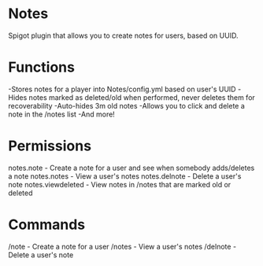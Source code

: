 # Notes
Spigot plugin that allows you to create notes for users, based on UUID.

# Functions
-Stores notes for a player into Notes/config.yml based on user's UUID
-Hides notes marked as deleted/old when performed, never deletes them for recoverability
-Auto-hides 3m old notes
-Allows you to click and delete a note in the /notes list
-And more!

# Permissions
notes.note - Create a note for a user and see when somebody adds/deletes a note
notes.notes - View a user's notes
notes.delnote - Delete a user's note
notes.viewdeleted - View notes in /notes that are marked old or deleted

# Commands
/note <user> <note message> - Create a note for a user
/notes <user> - View a user's notes
/delnote <user> <datestamp> - Delete a user's note
